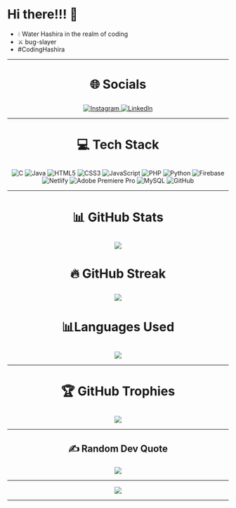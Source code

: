 Hi there!!! 👋
========================
*  💧 Water Hashira in the realm of coding
*  ⚔️ bug-slayer
*  #CodingHashira

  ---

# <p align="center">🌐 Socials</p>
<p align="center">
   <a href="https://instagram.com/g.i.y.u_t.o.m.i.o.k.a_/" target="_blank" rel="noopener noreferrer">
  <img src="https://img.shields.io/badge/Instagram-%23E4405F.svg?logo=Instagram&logoColor=white" alt="Instagram">
</a>

<a href="https://linkedin.com/in/shameerak896/" target="_blank" rel="noopener noreferrer">
  <img src="https://img.shields.io/badge/LinkedIn-%230077B5.svg?logo=linkedin&logoColor=white" alt="LinkedIn">
</a>
</p>

---

# <p align="center">💻 Tech Stack</p>
<p align="center">
  <img src="https://img.shields.io/badge/c-%2300599C.svg?style=flat&logo=c&logoColor=white" alt="C">
<img src="https://img.shields.io/badge/java-%23ED8B00.svg?style=flat&logo=java&logoColor=white" alt="Java">
<img src="https://img.shields.io/badge/html5-%23E34F26.svg?style=flat&logo=html5&logoColor=white" alt="HTML5">
<img src="https://img.shields.io/badge/css3-%231572B6.svg?style=flat&logo=css3&logoColor=white" alt="CSS3">
<img src="https://img.shields.io/badge/javascript-%23323330.svg?style=flat&logo=javascript&logoColor=%23F7DF1E" alt="JavaScript">
<img src="https://img.shields.io/badge/php-%23777BB4.svg?style=flat&logo=php&logoColor=white" alt="PHP">
<img src="https://img.shields.io/badge/python-3670A0?style=flat&logo=python&logoColor=ffdd54" alt="Python">
<img src="https://img.shields.io/badge/firebase-%23039BE5.svg?style=flat&logo=firebase" alt="Firebase">
<img src="https://img.shields.io/badge/netlify-%23000000.svg?style=flat&logo=netlify&logoColor=#00C7B7" alt="Netlify">
<img src="https://img.shields.io/badge/Adobe%20Premiere%20Pro-9999FF.svg?style=flat&logo=Adobe%20Premiere%20Pro&logoColor=white" alt="Adobe Premiere Pro">
<img src="https://img.shields.io/badge/mysql-%2300f.svg?style=flat&logo=mysql&logoColor=white" alt="MySQL">
<img src="https://img.shields.io/badge/GitHub-%23121011.svg?style=flat&logo=github&logoColor=white" alt="GitHub">
</p>

---

# <p align="center">📊 GitHub Stats</p>
<p align="center">
  <img src="https://github-readme-stats.vercel.app/api?username=shameer896&theme=tokyonight&hide_border=false&include_all_commits=true&count_private=true">
</p>

# <p align="center">🔥 GitHub Streak</p>
<p align="center">
  <img src="https://github-readme-streak-stats.herokuapp.com/?user=shameer896&theme=tokyonight&hide_border=false">
</p>

# <p align="center">📊Languages Used</p>
<p align="center">
  <img src="https://github-readme-stats.vercel.app/api/top-langs/?username=shameer896&theme=tokyonight&hide_border=false&include_all_commits=true&count_private=true&layout=compact">
</p>

---

# <p align="center">🏆 GitHub Trophies</p>
<p align="center">
  <img src="https://github-profile-trophy.vercel.app/?username=shameer896&theme=tokyonight&no-frame=false&no-bg=true&margin-w=4">
</p>

---

## <p align="center">✍️ Random Dev Quote</p>
<p align="center">
  <img src="https://quotes-github-readme.vercel.app/api?type=horizontal&theme=tokyonight">
</p>

---
<p align="center">
  <img src="https://visitcount.itsvg.in/api?id=shameer896&icon=0&color=0">
</p>

---

